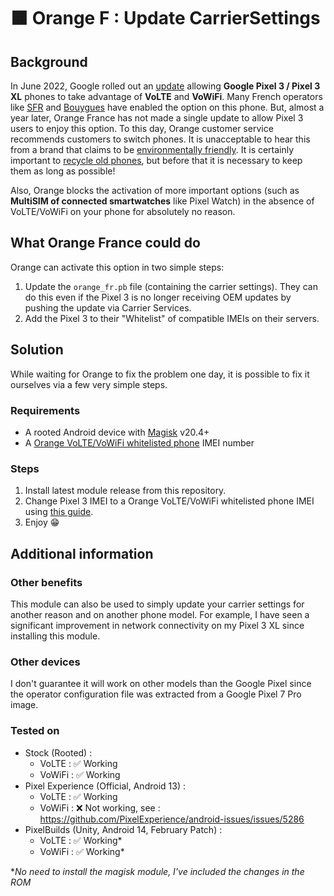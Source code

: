 # 🟧 Orange F : Update CarrierSettings
## Background
In June 2022, Google rolled out an [update](https://www.xda-developers.com/pixel-3-xl-volte-roaming-update/) allowing **Google Pixel 3 / Pixel 3 XL** phones to take advantage of **VoLTE** and **VoWiFi**. Many French operators like [SFR](https://www.sfrbusiness.fr/assistance/ma-telephonie-mobile/appels-wifi-sur-mobile.html#:~:text=PIXEL%203%20/%20PIXEL%203%20XL) and [Bouygues](https://www.assistance.bouyguestelecom.fr/s/article/volte-appel-4g#:~:text=Google%20Pixel%C2%A03%20%2C%C2%A0Google%20Pixel%C2%A03XL) have enabled the option on this phone. But, almost a year later, Orange France has not made a single update to allow Pixel 3 users to enjoy this option. To this day, Orange customer service recommends customers to switch phones. It is unacceptable to hear this from a brand that claims to be [environmentally friendly](https://www.orange.com/en/commitments/oranges-commitment/to-the-environment). It is certainly important to [recycle old phones](https://www.orange.com/en/give-your-phone-second-life-orange), but before that it is necessary to keep them as long as possible!

Also, Orange blocks the activation of more important options (such as **MultiSIM of connected smartwatches** like Pixel Watch) in the absence of VoLTE/VoWiFi on your phone for absolutely no reason. 
## What Orange France could do
Orange can activate this option in two simple steps:
1. Update the `orange_fr.pb` file (containing the carrier settings). They can do this even if the Pixel 3 is no longer receiving OEM updates by pushing the update via Carrier Services.
2. Add the Pixel 3 to their "Whitelist" of compatible IMEIs on their servers.
## Solution
While waiting for Orange to fix the problem one day, it is possible to fix it ourselves via a few very simple steps.
### Requirements
- A rooted Android device with [Magisk](https://github.com/topjohnwu/Magisk) v20.4+
- A [Orange VoLTE/VoWiFi whitelisted phone](https://reseaux.orange.fr/nos-reseaux/internet-fixe/appels-wifi) IMEI number
### Steps
1. Install latest module release from this repository.
2. Change Pixel 3 IMEI to a Orange VoLTE/VoWiFi whitelisted phone IMEI using [this guide](https://gist.github.com/uragiristereo/7668e067e3b0525d6e4d4b12d9f71344).
3. Enjoy 😁
## Additional information
### Other benefits
This module can also be used to simply update your carrier settings for another reason and on another phone model. For example, I have seen a significant improvement in network connectivity on my Pixel 3 XL since installing this module.
### Other devices
I don't guarantee it will work on other models than the Google Pixel since the operator configuration file was extracted from a Google Pixel 7 Pro image.
### Tested on
- Stock (Rooted) :
  - VoLTE : ✅ Working
  - VoWiFi : ✅ Working
- Pixel Experience (Official, Android 13) :
  - VoLTE : ✅ Working
  - VoWiFi : ❌ Not working, see : https://github.com/PixelExperience/android-issues/issues/5286
- PixelBuilds (Unity, Android 14, February Patch) :
  - VoLTE : ✅ Working*
  - VoWiFi : ✅ Working*

**No need to install the magisk module, I've included the changes in the ROM*

